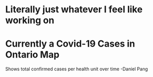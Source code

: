 # Literally just whatever I feel like working on
# Currently a Covid-19 Cases in Ontario Map
Shows total confirmed cases per health unit over time
\-Daniel Pang
